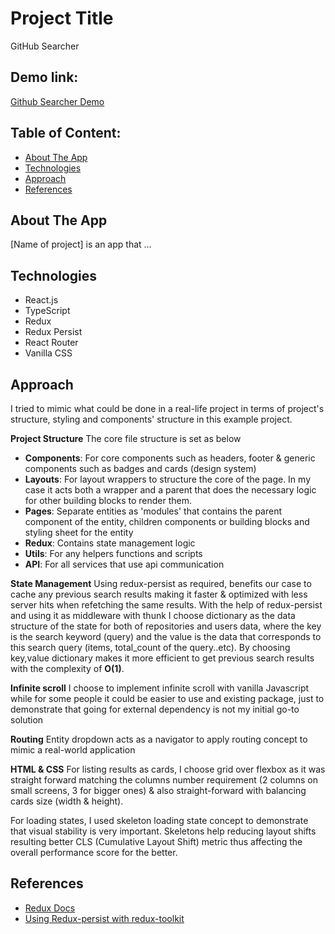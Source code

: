 
# Project Title
GitHub Searcher

## Demo link:
[Github Searcher Demo](https://github-search-seven-chi.vercel.app/)

## Table of Content:

- [About The App](#about-the-app)
- [Technologies](#technologies)
- [Approach](#approach)
- [References](#credits)

## About The App
[Name of project] is an app that ...

## Technologies

- React.js
- TypeScript
- Redux 
- Redux Persist
- React Router
- Vanilla CSS

## Approach
I tried to mimic what could be done in a real-life project in terms of project's structure, styling and components' structure in this example project.

**Project Structure**
The core file structure is set as below
- **Components**: For core components such as headers, footer & generic components such as badges and cards (design system)
- **Layouts**: For layout wrappers to structure the core of the page. In my case it acts both a wrapper and a parent that does the necessary logic for other building blocks to render them.
- **Pages**: Separate entities as 'modules' that contains the parent component of the entity, children components or building blocks and styling sheet for the entity
- **Redux**: Contains state management logic
- **Utils**: For any helpers functions and scripts
- **API**: For all services that use api communication

**State Management**
Using redux-persist as required, benefits our case to cache any previous search results making it faster & optimized with less server hits when refetching the same results. With the help of redux-persist and using it as middleware with thunk I choose dictionary as the data structure of the state for both of repositories and users data, where the key is the search keyword (query) and the value is the data that corresponds to this search query (items, total_count of the query..etc). By choosing key,value dictionary makes it more efficient to get previous search results with the complexity of  **O(1)**. 

**Infinite scroll**
I choose to implement infinite scroll with vanilla Javascript while for some people it could be easier to use and existing package, just to demonstrate that going for external dependency is not my initial go-to solution

**Routing**
Entity dropdown acts as a navigator to apply routing concept to mimic a real-world application 

**HTML & CSS**
For listing results as cards, I choose grid over flexbox as it was straight forward matching the columns number requirement (2 columns on small screens, 3 for bigger ones) & also straight-forward with balancing cards size (width & height).

For loading states, I used skeleton loading state concept to demonstrate that visual stability is very important. Skeletons help reducing layout shifts resulting better CLS (Cumulative Layout Shift) metric thus affecting the overall performance score for the better.

## References
- [Redux Docs](https://redux.js.org/introduction/getting-started)
- [Using Redux-persist with redux-toolkit ](https://blog.logrocket.com/persist-state-redux-persist-redux-toolkit-react/)

